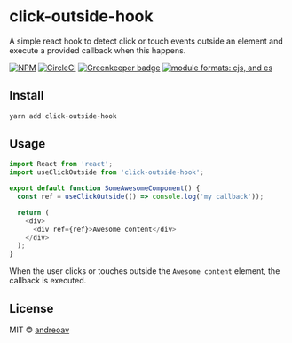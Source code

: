# click-outside-hook

A simple react hook to detect click or touch events outside an element and execute a provided callback when this happens.

[![NPM](https://img.shields.io/npm/v/click-outside-hook.svg)](https://www.npmjs.com/package/click-outside-hook)
[![CircleCI](https://circleci.com/gh/andreoav/click-outside-hook/tree/master.svg?style=svg)](https://circleci.com/gh/andreoav/click-outside-hook/tree/master) [![Greenkeeper badge](https://badges.greenkeeper.io/andreoav/click-outside-hook.svg)](https://greenkeeper.io/)
[![module formats: cjs, and es][module-formats-badge]][unpkg-dist]

## Install

```bash
yarn add click-outside-hook
```

## Usage

```js
import React from 'react';
import useClickOutside from 'click-outside-hook';

export default function SomeAwesomeComponent() {
  const ref = useClickOutside(() => console.log('my callback'));

  return (
    <div>
      <div ref={ref}>Awesome content</div>
    </div>
  );
}
```

When the user clicks or touches outside the `Awesome content` element, the callback is executed.

## License

MIT © [andreoav](https://github.com/andreoav)

[unpkg-dist]: https://unpkg.com/click-outside-hook/dist
[module-formats-badge]: https://img.shields.io/badge/module%20formats-cjs%2C%20es-green.svg?style=flat-square
